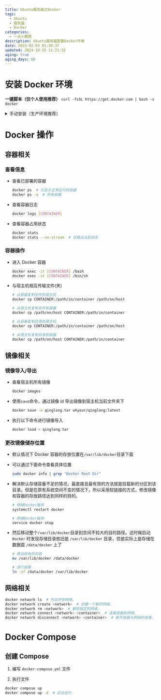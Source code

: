 ```yaml
---
title: Ubuntu服务器之Docker
tags:
  - Ubuntu
  - 服务器
  - Docker
categories:
  - 一点小教程
description: Ubuntu服务器配置Docker环境
date: 2023-02-03 01:30:37
updated: 2024-10-25 11:21:52
aging: true
aging_days: 60
---
```


# 安装 Docker 环境

**一键脚本（仅个人使用推荐）** `curl -fsSL https://get.docker.com | bash -s docker`

<details> <summary>手动安装（生产环境推荐）</summary>

- 更新软件包索引，并且安装必要的依赖软件，来添加一个新的 HTTPS 软件源
  ```bash
  sudo apt update
  sudo apt install apt-transport-https ca-certificates curl gnupg-agent software-properties-common
  ```
- 使用下面的 curl 导入源仓库的 GPG key：
  ```bash
  curl -fsSL https://download.docker.com/linux/ubuntu/gpg | sudo apt-key add -
  ```
- 将 Docker APT 软件源添加到你的系统：
  ```bash
  sudo add-apt-repository "deb [arch=amd64] https://download.docker.com/linux/ubuntu $(lsb_release -cs) stable"
  ```
- 现在，Docker 软件源被启用了，你可以安装软件源中任何可用的 Docker 版本。

- 想要安装 Docker 最新版本，运行下面的命令。
  ```bash
  sudo apt update
  sudo apt install docker-ce docker-ce-cli containerd.io
  ```
- 运行`sudo apt update`可能会有`Warning`
  解决方法参考[ubuntu 22.04 修复 key is stored in legacy trusted.gpg keyring](https://blog.csdn.net/jiang_huixin/article/details/127186567)
- 以非 Root 用户身份执行 Docker
  ```bash
  sudo usermod -aG docker $USER
  ```
  </details>

# Docker 操作

## 容器相关

### 查看信息

- 查看已部署的容器

  ```bash
  docker ps  # 仅显示正常运行的容器
  docker ps -a  # 所有容器
  ```

- 查看容器日志

  ```bash
  docker logs [CONTAINER]
  ```

- 查看容器占用状态

  ```bash
  docker stats
  docker stats --no-stream  # 仅输出当前状态
  ```

### 容器操作

- 进入 Docker 容器
  ```bash
  docker exec -it [CONTAINER] /bash
  docker exec -it [CONTAINER] /bin/sh
  ```
- 与宿主机相互传输文件(夹)

  ```bash
  # 从容器复制文件到宿主机
  docker cp CONTAINER:/path/in/container /path/on/host

  # 从宿主机复制文件到容器
  docker cp /path/on/host CONTAINER:/path/in/container

  # 从容器复制目录到宿主机
  docker cp CONTAINER:/path/in/container /path/on/host

  # 从宿主机复制目录到容器
  docker cp /path/on/host CONTAINER:/path/in/container
  ```

## 镜像相关

### 镜像导入/导出

- 查看宿主机所有镜像

  ```bash
  docker images
  ```

- 使用`save`命令，通过镜像 id 导出镜像到宿主机当前文件夹下

  ```bash
  docker save -o qinglong.tar whyour/qinglong:latest
  ```

- 执行以下命令进行镜像导入
  ```bash
  docker load < qinglong.tar
  ```

### 更改镜像储存位置

- 默认情况下 Docker 容器的存放位置在`/var/lib/docker`目录下面
- 可以通过下面命令查看具体位置
  ```bash
  sudo docker info | grep "Docker Root Dir"
  ```
- 解决默认存储容量不足的情况，最直接且最有效的方法就是挂载新的分区到该目录。但是在原有系统空间不变的情况下，所以采用软链接的方式，修改镜像和容器的存放路径达到同样的目的。

  ```bash
  # 停掉Docker服务
  systemctl restart docker

  # 停掉Docker服务
  service docker stop
  ```

- 然后移动整个`/var/lib/docker`目录到空间不较大的目的路径。这时候启动 `Docker` 时发现存储目录依旧是 `/var/lib/docker` 目录，但是实际上是存储在数据盘 `/data/docker` 上了

  ```bash
  # 移动原有的内容
  mv /var/lib/docker /data/docker

  # 进行链接
  ln -sf /data/docker /var/lib/docker
  ```

## 网络相关

```bash
docker network ls  # 列出所有网络。
docker network create <network>  # 创建一个新的网络。
docker network rm <network>  # 删除指定的网络。
docker network connect <network> <container>  # 连接容器到网络。
docker network disconnect <network> <container>  # 断开容器与网络的连接。
```

# Docker Compose

## 创建 Compose

1. 编写 `docker-compose.yml` 文件

2. 执行文件

```bash
docker compose up
docker compose up -d  # 后台运行
```
